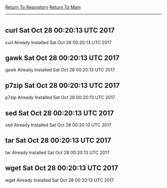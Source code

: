 [Return To Repository](https://github.com/deathbybandaid/piholeparser/)
[Return To Main](https://github.com/deathbybandaid/piholeparser/blob/master/RecentRunLogs/Mainlog.md)
____________________________________
# 
## curl Sat Oct 28 00:20:13 UTC 2017
curl Already Installed Sat Oct 28 00:20:13 UTC 2017
## gawk Sat Oct 28 00:20:13 UTC 2017
gawk Already Installed Sat Oct 28 00:20:13 UTC 2017
## p7zip Sat Oct 28 00:20:13 UTC 2017
p7zip Already Installed Sat Oct 28 00:20:13 UTC 2017
## sed Sat Oct 28 00:20:13 UTC 2017
sed Already Installed Sat Oct 28 00:20:13 UTC 2017
## tar Sat Oct 28 00:20:13 UTC 2017
tar Already Installed Sat Oct 28 00:20:13 UTC 2017
## wget Sat Oct 28 00:20:13 UTC 2017
wget Already Installed Sat Oct 28 00:20:13 UTC 2017
